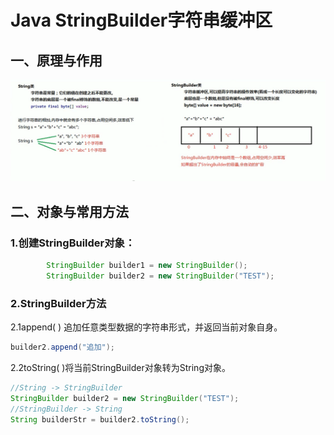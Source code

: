 # Java StringBuilder字符串缓冲区

## 一、原理与作用

![image-20210215083526505](image-20210215083526505.png)

## 二、对象与常用方法

### 1.创建StringBuilder对象：

```java
        StringBuilder builder1 = new StringBuilder();
        StringBuilder builder2 = new StringBuilder("TEST");
```

### 2.StringBuilder方法

2.1append( ) 追加任意类型数据的字符串形式，并返回当前对象自身。

```java
builder2.append("追加");
```

2.2toString( )将当前StringBuilder对象转为String对象。

```java
//String -> StringBuilder
StringBuilder builder2 = new StringBuilder("TEST");
//StringBuilder -> String
String builderStr = builder2.toString();
```